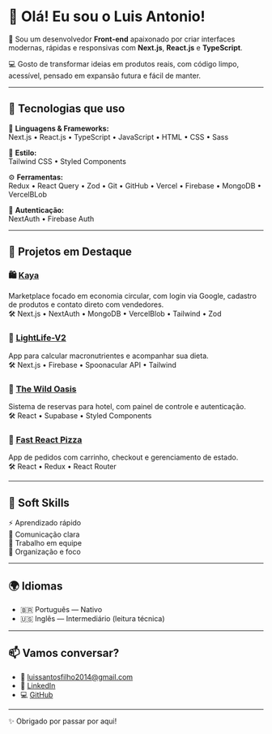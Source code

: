 # 👋 Olá! Eu sou o Luis Antonio!

🎯 Sou um desenvolvedor **Front-end** apaixonado por criar interfaces modernas, rápidas e responsivas com **Next.js**, **React.js** e **TypeScript**.

💻 Gosto de transformar ideias em produtos reais, com código limpo, acessível, pensado em expansão futura e fácil de manter.

---

## 🚀 Tecnologias que uso

🧠 **Linguagens & Frameworks:**  
Next.js • React.js • TypeScript • JavaScript • HTML • CSS • Sass

🎨 **Estilo:**  
Tailwind CSS • Styled Components

⚙️ **Ferramentas:**  
Redux • React Query • Zod • Git • GitHub • Vercel • Firebase • MongoDB • VercelBLob

🔐 **Autenticação:**  
NextAuth • Firebase Auth

---

## 🧩 Projetos em Destaque

### 🛍️ [Kaya](https://github.com/luisantoniofilho/kaya)
Marketplace focado em economia circular, com login via Google, cadastro de produtos e contato direto com vendedores.  
🛠️ Next.js • NextAuth • MongoDB • VercelBlob • Tailwind • Zod

### 🥦 [LightLife-V2](https://github.com/luisantoniofilho/lightlife-v2)
App para calcular macronutrientes e acompanhar sua dieta.  
🛠️ Next.js • Firebase • Spoonacular API • Tailwind

### 🏨 [The Wild Oasis](https://github.com/luisantoniofilho/the-wild-oasis)
Sistema de reservas para hotel, com painel de controle e autenticação.  
🛠️ React • Supabase • Styled Components

### 🍕 [Fast React Pizza](https://github.com/luisantoniofilho/fast-react-pizza)
App de pedidos com carrinho, checkout e gerenciamento de estado.  
🛠️ React • Redux • React Router

---

## 🧠 Soft Skills

⚡ Aprendizado rápido  
💬 Comunicação clara  
🤝 Trabalho em equipe  
🧩 Organização e foco

---

## 🌍 Idiomas

- 🇧🇷 Português — Nativo  
- 🇺🇸 Inglês — Intermediário (leitura técnica)

---

## 📫 Vamos conversar?

- 📧 [luissantosfilho2014@gmail.com](mailto:luissantosfilho2014@gmail.com)  
- 💼 [LinkedIn](https://www.linkedin.com/in/luis-antonio-497180299/)  
- 💻 [GitHub](https://github.com/luisantoniofilho)

---

✨ Obrigado por passar por aqui!
